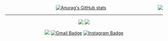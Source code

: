 <!-- https://velog.io/@seondal/Github-Readme-%EA%BE%B8%EB%AF%B8%EA%B8%B0-%EC%B4%9D%EC%A0%95%EB%A6%AC#%EC%99%84%EC%84%B1 -->

<div align="center"> 
  
<img align="right" src="https://github-readme-stats.vercel.app/api/top-langs/?username=kang9366&hide=html,Jupyter Notebook&exclude_repo=Computer-Science-Engineering&langs_count=6"/>
  
[![Anurag's GitHub stats](https://github-readme-stats.vercel.app/api?username=kang9366)](https://github.com/anuraghazra/github-readme-stats)
  
  ---
  
 <a href="https://github.com/kang9366"><img src="https://hits.seeyoufarm.com/api/count/incr/badge.svg?url=https%3A%2F%2Fgithub.com%2Fkang9366&count_bg=%23000000&title_bg=%23000000&icon=github.svg&icon_color=%23E7E7E7&title=GitHub&edge_flat=false)"/></a>
 <a href="https://solved.ac/kang9366"><img src="http://mazassumnida.wtf/api/mini/generate_badge?boj=kang9366"/></a>

  
 <a href="https://velog.io/@kang9366"><img src="https://img.shields.io/badge/velog-3DDC84?style=flat-square&logo=Velog&logoColor=white"/></a>
[![Gmail Badge](https://img.shields.io/badge/-Gmail-d14836?style=flat-square&logo=Gmail&logoColor=white&link=mailto:kang93660817@gmail.com)](mailto:kang93660817@gmail.com)
[![Instagram Badge](https://img.shields.io/badge/-Instagram-dd2a7b?style=flat-square&logo=instagram&logoColor=white&link=https://www.instagram.com/98seung_9/)](https://www.instagram.com/98seung_9/)


  <br>
 
</div>
